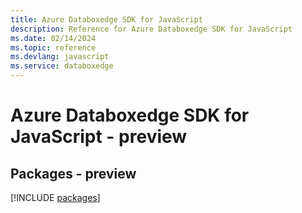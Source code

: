 ```yaml
---
title: Azure Databoxedge SDK for JavaScript
description: Reference for Azure Databoxedge SDK for JavaScript
ms.date: 02/14/2024
ms.topic: reference
ms.devlang: javascript
ms.service: databoxedge
---
```

# Azure Databoxedge SDK for JavaScript - preview
## Packages - preview
[!INCLUDE [packages](databoxedge-index.md)]